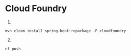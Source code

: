 # Cloud Foundry
1. 
```
mvn clean install spring-boot:repackage -P cloudfoundry
```
2.
```
cf push
```